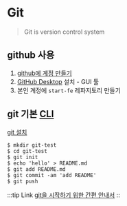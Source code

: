 # Git

> Git is version control system

## github 사용

1. [github에 계정 만들기](https://github.com)
2. [GitHub Desktop](https://desktop.github.com/) 설치 - GUI 툴
3. 본인 계정에 `start-fe` 레파지토리 만들기

## git 기본 [CLI](https://ko.wikipedia.org/wiki/CLI)

[git 설치](https://git-scm.com/)

```
$ mkdir git-test
$ cd git-test
$ git init
$ echo 'hello' > README.md
$ git add README.md
$ git commit -am 'add README'
$ git push
```

:::tip Link
[git을 시작하기 위한 간편 안내서](https://rogerdudler.github.io/git-guide/index.ko.html)
::
